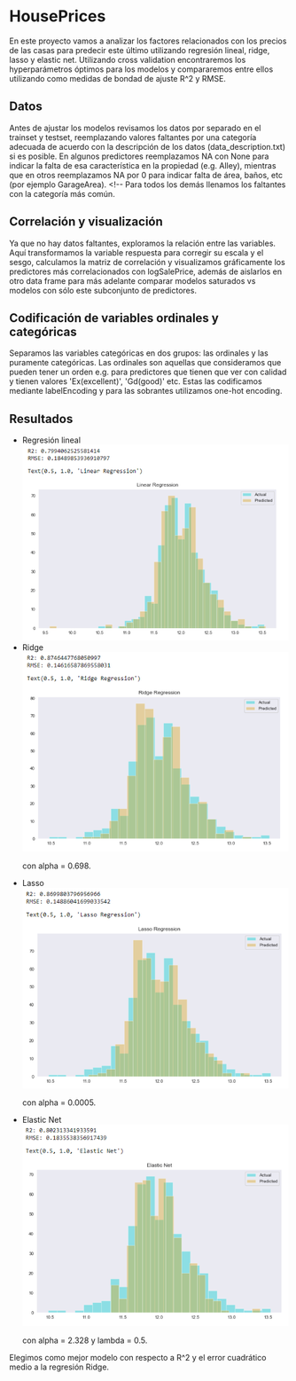 # HousePrices
En este proyecto vamos a analizar los factores relacionados con los precios de las casas para predecir este último utilizando regresión lineal, ridge, lasso y elastic net. Utilizando cross validation encontraremos los hyperparámetros óptimos para los modelos y compararemos entre ellos utilizando como medidas de bondad de ajuste R^2 y RMSE.

## Datos
Antes de ajustar los modelos revisamos los datos por separado en el trainset y testset, reemplazando valores faltantes por una categoría adecuada de acuerdo con la descripción de los datos (data_description.txt) si es posible. En algunos predictores reemplazamos NA con None para indicar la falta de esa característica en la propiedad (e.g. Alley), mientras que en otros reemplazamos NA por 0 para indicar falta de área, baños, etc (por ejemplo GarageArea). <!-- Para todos los demás llenamos los faltantes con la categoría más común. 

##  Correlación y visualización
Ya que no hay datos faltantes, exploramos la relación entre las variables. Aquí transformamos la variable respuesta para corregir su escala y el sesgo, calculamos la matriz de correlación y visualizamos gráficamente los predictores más correlacionados con logSalePrice, además de aislarlos en otro data frame para más adelante comparar modelos saturados vs modelos con sólo este subconjunto de predictores. 

## Codificación de variables ordinales y  categóricas
Separamos las variables categóricas en dos grupos: las ordinales y las puramente categóricas. Las ordinales son aquellas que consideramos que pueden tener un orden e.g. para predictores que tienen que ver con calidad y tienen valores 'Ex(excellent)', 'Gd(good)' etc. Estas las codificamos mediante labelEncoding y para las sobrantes utilizamos one-hot encoding. 


## Resultados
<ul>
  <li>Regresión lineal </li>
      <img src = "images/linearreg.png">
  <li>Ridge</li>
  <img src = "images/ridgereg.png">
  <p> con alpha = 0.698.
  <li>Lasso</li>
  <img src = "images/lasso.png">
  <p> con alpha = 0.0005.
  <li>Elastic Net</li>
  <img src = "images/enet.png">
  <p> con alpha = 2.328 y lambda = 0.5.
</ul>
Elegimos como mejor modelo con respecto a R^2 y el error cuadrático medio a la regresión Ridge.
